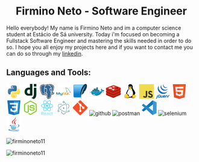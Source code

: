 <div align='center'>
<h1>Firmino Neto - Software Engineer</h1>
</div>

Hello everybody! My name is Firmino Neto and im a computer science student at Estácio de Sá university. Today i'm focused on becoming a Fullstack Software Engineer and mastering the skills needed in order to do so. I hope you all enjoy my projects here and if you want to contact me you can do so through my [linkedin](https://www.linkedin.com/in/firminoneto11/).

<h2 align="left">Languages and Tools:</h2>

<p align="left">

<img src="https://raw.githubusercontent.com/devicons/devicon/master/icons/python/python-original.svg" alt="python" width="40" height="40"/>
<img src="https://raw.githubusercontent.com/devicons/devicon/master/icons/django/django-plain.svg" alt="django" width="40" height="40"/>
<img src="https://raw.githubusercontent.com/devicons/devicon/master/icons/postgresql/postgresql-original.svg" alt="postgresql" width="40" height="40"/>
<img src="https://raw.githubusercontent.com/devicons/devicon/master/icons/mysql/mysql-original-wordmark.svg" alt="mysql" width="40" height="40"/>
<img src="https://raw.githubusercontent.com/devicons/devicon/master/icons/sqlite/sqlite-original.svg" alt="sqlite" width="40" height="40"/>
<img src="https://raw.githubusercontent.com/devicons/devicon/master/icons/docker/docker-original.svg" alt="docker" width="40" height="40"/>
<img src="https://raw.githubusercontent.com/devicons/devicon/master/icons/redis/redis-original.svg" alt="redis" width="40" height="40"/>
<img src="https://raw.githubusercontent.com/devicons/devicon/master/icons/linux/linux-original.svg" alt="linux" width="40" height="40"/>
<img src="https://raw.githubusercontent.com/devicons/devicon/master/icons/javascript/javascript-original.svg" alt="javascript" width="40" height="40"/>
<img src="https://raw.githubusercontent.com/devicons/devicon/master/icons/jquery/jquery-plain-wordmark.svg" alt="jquery" width="40" height="40"/>
<img src="https://raw.githubusercontent.com/devicons/devicon/master/icons/html5/html5-original.svg" alt="html5" width="40" height="40"/>
<img src="https://raw.githubusercontent.com/devicons/devicon/master/icons/css3/css3-original.svg" alt="css3" width="40" height="40"/>
<img src="https://raw.githubusercontent.com/devicons/devicon/master/icons/nodejs/nodejs-original.svg" alt="nodejs" width="40" height="40"/>
<img src="https://raw.githubusercontent.com/devicons/devicon/master/icons/react/react-original-wordmark.svg" alt="react" width="40" height="40"/>
<img src="https://raw.githubusercontent.com/devicons/devicon/master/icons/electron/electron-original.svg" alt="electron" width="40" height="40"/>
<img src="https://raw.githubusercontent.com/devicons/devicon/master/icons/git/git-original.svg" alt="git" width="40" height="40"/>
<img src="https://www.vectorlogo.zone/logos/github/github-tile.svg" alt="github" width="40" height="40"/>
<img src="https://www.vectorlogo.zone/logos/getpostman/getpostman-icon.svg" alt="postman" width="40" height="40"/>
<img src="https://raw.githubusercontent.com/devicons/devicon/master/icons/vscode/vscode-original.svg" alt="VSCode" width="40" height="40"/>
<img src="https://raw.githubusercontent.com/detain/svg-logos/780f25886640cef088af994181646db2f6b1a3f8/svg/selenium-logo.svg" alt="selenium" width="40" height="40"/>
<img src="https://raw.githubusercontent.com/devicons/devicon/master/icons/java/java-original.svg" alt="java" width="40" height="40"/>

</p>

<!--
[![Top Langs](https://github-readme-stats.vercel.app/api/top-langs/?username=firminoneto11&show_icons=true&theme=radical)](https://github.com/anuraghazra/github-readme-stats)
-->

<p>
<img src="https://github-readme-stats.vercel.app/api/top-langs?username=firminoneto11&show_icons=true&locale=en&layout=compact&theme=gotham" alt="firminoneto11" />
</p>

<p>
<img src="https://github-readme-stats.vercel.app/api?username=firminoneto11&show_icons=true&locale=en&theme=gotham" alt="firminoneto11" />
</p>
